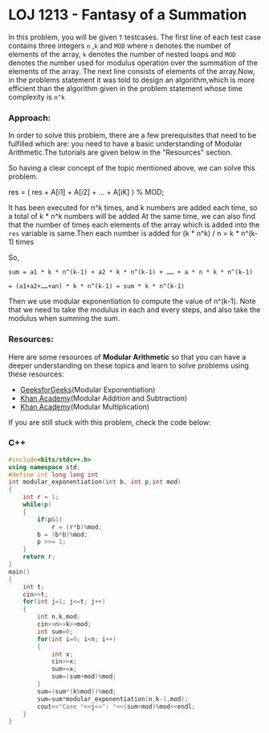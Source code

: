 # LOJ 1213 - Fantasy of a Summation

In this problem, you will be given `T` testcases. The first line of each test case contains three integers `n` ,`k` and `MOD` where `n` denotes the number of elements of the array, `k` denotes the number of nested loops and `MOD` denotes the number used for modulus operation over the summation of the elements of the array.
The next line consists of elements of the array.Now, in the problems statement it was told to design an algorithm,which is more efficient than the algorithm given in the problem statement whose time complexity is `n^k`


### Approach:
In order to solve this problem, there are a few prerequisites that need to be fulfilled which are: you need to have a basic understanding of Modular Arithmetic.The tutorials are given below in the "Resources" section.

So having a clear concept of the topic mentioned above, we can solve this problem.

res = ( res + A[i1] + A[i2] + ... + A[iK] ) % MOD;

It has been executed for n^k times, and k numbers are added each time, so a total of k * n^k numbers will be added
At the same time, we can also find that the number of times each elements of the array which is added into the `res` variable is same.Then each number is added for (k * n^k) / n = k * n^(k-1) times

So,
```
sum = a1 * k * n^(k-1) + a2 * k * n^(k-1) + …… + a * n * k * n^(k-1) 

= (a1+a2+……+an) * k * n^(k-1) = sum * k * n^(k-1)
```
Then we use modular exponentiation to compute the value of n^(k-1).
Note that we need to take the modulus in each and every steps, and also take the modulus when summing the sum.

### Resources:
Here are some resources of **Modular Arithmetic** so that you can have a deeper understanding on these topics and learn to solve problems using these resources:
- [GeeksforGeeks](https://www.geeksforgeeks.org/modular-exponentiation-power-in-modular-arithmetic/)(Modular Exponentiation)
- [Khan Academy](https://www.khanacademy.org/computing/computer-science/cryptography/modarithmetic/a/modular-addition-and-subtraction)(Modular Addition and Subtraction)
- [Khan Academy](https://www.khanacademy.org/computing/computer-science/cryptography/modarithmetic/a/modular-multiplication)(Modular Multiplication)

If you are still stuck with this problem, check the code below:

### C++
```cpp
#include<bits/stdc++.h>
using namespace std;
#define int long long int
int modular_exponentiation(int b, int p,int mod)
{
    int r = 1;
    while(p)
    {
        if(p&1)
            r = (r*b)%mod;
        b = (b*b)%mod;
        p >>= 1;
    }
    return r;
}
main()
{
    int t;
    cin>>t;
    for(int j=1; j<=t; j++)
    {
        int n,k,mod;
        cin>>n>>k>>mod;
        int sum=0;
        for(int i=0; i<n; i++)
        {
            int x;
            cin>>x;
            sum+=x;
            sum=(sum+mod)%mod;
        }
        sum=(sum*(k%mod))%mod;
        sum=sum*modular_exponentiation(n,k-1,mod);
        cout<<"Case "<<j<<": "<<(sum+mod)%mod<<endl;
    }
}
```
